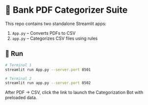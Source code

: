 # 🏦 Bank PDF Categorizer Suite

This repo contains two standalone Streamlit apps:

1. `App.py` – Converts PDFs to CSV
2. `app.py` – Categorizes CSV files using rules

## 🚀 Run

```bash
# Terminal 1
streamlit run App.py --server.port 8501

# Terminal 2
streamlit run app.py --server.port 8502
```

After PDF → CSV, click the link to launch the Categorization Bot with preloaded data.
